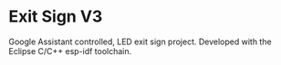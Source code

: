 Exit Sign V3
====================

Google Assistant controlled, LED exit sign project. Developed with the Eclipse C/C++ esp-idf toolchain.
